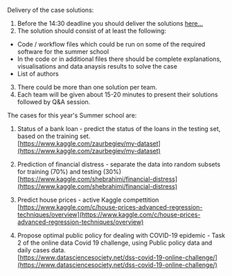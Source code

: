 Delivery of the case solutions:

1. Before the 14:30 deadline you should deliver the solutions [here...](https://forms.gle/9hAyfkp3h7uijEz48)  
2. The solution should consist of at least the following:  
* Code / workflow files which could be run on some of the required software for the summer school  
* In the code or in additional files there should be complete explanations, visualisations and data anaysis results to solve the case  
* List of authors  
3. There could be more than one solution per team.  
4. Each team will be given about 15-20 minutes to present their solutions followed by Q&A session.


The cases for this year's Summer school are:  

1. Status of a bank loan - predict the status of the loans in the testing set, based on the training set.  
[https://www.kaggle.com/zaurbegiev/my-dataset](https://www.kaggle.com/zaurbegiev/my-dataset)  

2. Prediction of financial distress - separate the data into random subsets for training (70%) and testing (30%)  
[https://www.kaggle.com/shebrahimi/financial-distress](https://www.kaggle.com/shebrahimi/financial-distress)  

3. Predict house prices - active Kaggle compettition  
[https://www.kaggle.com/c/house-prices-advanced-regression-techniques/overview](https://www.kaggle.com/c/house-prices-advanced-regression-techniques/overview)  

4. Propose optimal public policy for dealing with COVID-19 epidemic - Task 2 of the online data Covid 19 challenge, using Public policy data and daily cases data.    
[https://www.datasciencesociety.net/dss-covid-19-online-challenge/](https://www.datasciencesociety.net/dss-covid-19-online-challenge/)  
